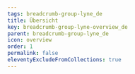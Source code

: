 ```yaml
---
tags: breadcrumb-group-lyne_de
title: Übersicht
key: breadcrumb-group-lyne-overview_de
parent: breadcrumb-group-lyne_de
icon: overview
order: 1
permalink: false
eleventyExcludeFromCollections: true
---
```


